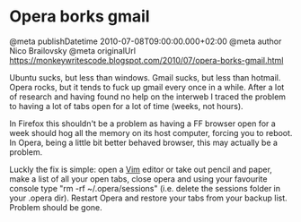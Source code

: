 # Opera borks gmail

@meta publishDatetime 2010-07-08T09:00:00.000+02:00
@meta author Nico Brailovsky
@meta originalUrl https://monkeywritescode.blogspot.com/2010/07/opera-borks-gmail.html

Ubuntu sucks, but less than windows. Gmail sucks, but less than hotmail. Opera rocks, but it tends to fuck up gmail every once in a while. After a lot of research and having found no help on the interweb I traced the problem to having a lot of tabs open for a lot of time (weeks, not hours).

In Firefox this shouldn't be a problem as having a FF browser open for a week should hog all the memory on its host computer, forcing you to reboot. In Opera, being a little bit better behaved browser, this may actually be a problem.

Luckly the fix is simple: open a [Vim](/md_blog/youfoundadeadlink.md) editor or take out pencil and paper, make a list of all your open tabs, close opera and using your favourite console type "rm -rf ~/.opera/sessions" (i.e. delete the sessions folder in your .opera dir). Restart Opera and restore your tabs from your backup list. Problem should be gone.


